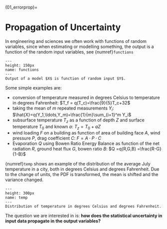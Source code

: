 (01_errorprop)=
# Propagation of Uncertainty

In engineering and sciences we often work with functions of random variables, since when estimating or modelling something, the output is a function of the random input variables, see {numref}`functions`

```{figure} figures/01_Functions.png
---
height: 150px
name: functions
---
Output of a model $X$ is function of random input $Y$.
```

Some simple examples are:
* conversion of temperature measured in degrees Celsius to temperature in degrees Fahrenheit: $T_f = q(T_c)=\frac{9}{5}T_c+32$
* taking the mean of $m$ repeated measurements $Y_i$: $\hat{X}=q(Y_1,\ldots,Y_m)=\frac{1}{m}\sum_{i=1}^m Y_i$
* subsurface temperature $T_z$ as a function of depth $Z$ and surface temperature $T_0$ and known $a$: $T_z = T_0 + aZ$
* wind loading $F$ on a building as function of area of building face $A$, wind pressure $P$, drag coefficient $C$: $F = A\cdot P\cdot C$
* Evaporation $Q$ using Bowen Ratio Energy Balance as function of the net radiation $R$, ground heat flux $G$, bowen ratio $B$: $Q =q(R,G,B) =\frac{R-G}{1-B}$

{numref}`temp` shows an example of the distribution of the average July temperature in a city, both in degrees Celsius and degrees Fahrenheit. Due to the change of units, the PDF is transformed, the mean is shifted and the variance changed.

```{figure} figures/01_Temp.png
---
height: 300px
name: temp
---
Distribution of temperature in degrees Celsius and degrees Fahrenheit.
```
The question we are interested in is: **how does the statistical uncertainty in input data propagate in the output variables?**